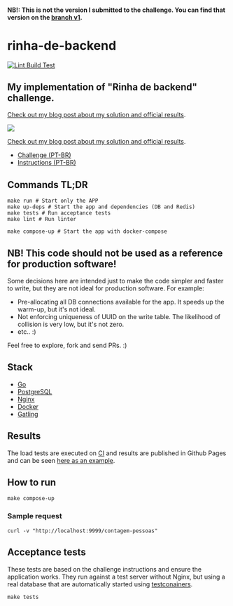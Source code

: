 #### NB!: This is not the version I submitted to the challenge. You can find that version on the [branch v1](https://github.com/flavio1110/rinha-de-backend/tree/v1).

# rinha-de-backend

[![Lint Build Test](https://github.com/flavio1110/rinha-de-backend/actions/workflows/ci.yml/badge.svg?branch=main)](https://github.com/flavio1110/rinha-de-backend/actions/workflows/ci.yml)

## My implementation of "Rinha de backend" challenge.
 

[Check out my blog post about my solution and official results](https://fsilva.me/rinha-de-backend.html).

<img src="https://fsilva.me/images/rooster_fight.png" />

[Check out my blog post about my solution and official results](https://fsilva.me/rinha-de-backend.html).

- [Challenge (PT-BR)](https://github.com/zanfranceschi/rinha-de-backend-2023-q3)
- [Instructions (PT-BR)](https://github.com/zanfranceschi/rinha-de-backend-2023-q3/blob/main/INSTRUCOES.md)

## Commands TL;DR
````
make run # Start only the APP
make up-deps # Start the app and dependencies (DB and Redis)
make tests # Run acceptance tests
make lint # Run linter

make compose-up # Start the app with docker-compose
````

## NB! This code should not be used as a reference for production software!
Some decisions here are intended just to make the code simpler and faster to write, but they are not ideal for production software. For example:

- Pre-allocating all DB connections available for the app. It speeds up the warm-up, but it's not ideal.
- Not enforcing uniqueness of UUID on the write table. The likelihood of collision is very low, but it's not zero.
- etc.. :)

Feel free to explore, fork and send PRs. :)

## Stack

- [Go](https://golang.org/)
- [PostgreSQL](https://www.postgresql.org/)
- [Nginx](https://www.nginx.com/)
- [Docker](https://www.docker.com/)
- [Gatling](https://gatling.io/)

## Results

The load tests are executed on [CI](https://github.com/flavio1110/rinha-de-backend/actions/workflows/ci.yml) and results are published in Github Pages and can be seen [here as an example](https://fsilva.me/rinha-de-backend/rinhabackendsimulation-20230820170604710).

## How to run

```
make compose-up
```

### Sample request

```
curl -v "http://localhost:9999/contagem-pessoas"
```

## Acceptance tests

These tests are based on the challenge instructions and ensure the application works.
They run against a test server without Nginx, but using a real database that are automatically started using [testconainers](https://www.testcontainers.org/).

```
make tests
```
